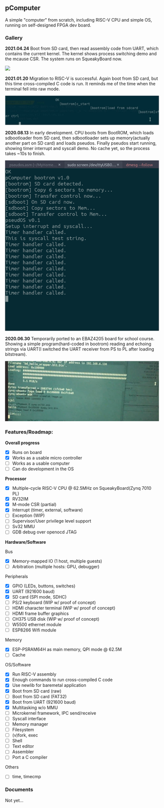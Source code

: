 ## pComputer

A simple "computer" from scratch, including RISC-V CPU and simple OS, running on self-designed FPGA dev board. 

### Gallery

**2021.04.24** Boot from SD card, then read assembly code from UART, which contains the current kernel. The kernel shows process switching demo and the mcause CSR. The system runs on SqueakyBoard now.

![](./doc/src/gallery-2021-0424.png) 

**2021.01.20** Migration to RISC-V is successful. Again boot from SD card, but this time cross-compiled C code is run. It reminds me of the time when the terminal fell into raw mode. 

![](./doc/src/gallery-2021-0120.jpg)

**2020.08.13**  In early development. CPU boots from BootROM, which loads sdbootloader from SD card, then sdbootloader sets up memory(actually another part on SD card) and loads pseudos. Finally pseudos start running, showing timer interrupt and syscall demo. No cache yet, so the process takes ~10s to finish. 

![](doc/src/gallery-2020-0813.png)

**2020.06.30** Temporarily ported to an EBAZ4205 board for school course. Showing a simple program(hard-coded in bootrom) reading and echoing strings via UART(I switched the UART receiver from PS to PL after loading bitstream). 

![](doc/src/gallery-2020-0630.png)

### Features/Roadmap:

**Overall progress**

- [x] Runs on board
- [x] Works as a usable micro controller
- [ ] Works as a usable computer
- [ ] Can do development in the OS

**Processor**

- [x] Multiple-cycle RISC-V CPU @ 62.5MHz on SqueakyBoard(Zynq 7010 PL)
- [x] RV32IM
- [x] M-mode CSR (partial)
- [x] Interrupt (timer, external, software)
- [ ] Exception (WIP)
- [ ] Supervisor/User privilege level support
- [ ] Sv32 MMU
- [ ] GDB debug over openocd JTAG

**Hardware/Software**

Bus

- [x] Memory-mapped IO (1 host, multiple guests)
- [ ] Arbitration (multiple hosts: GPU, debugger)

Peripherals

- [x] GPIO (LEDs, buttons, switches)
- [x] UART (921600 baud)
- [x] SD card (SPI mode, SDHC)
- [ ] PS/2 keyboard (WIP w/ proof of concept)
- [ ] HDMI character terminal (WIP w/ proof of concept)
- [ ] HDMI frame buffer graphics
- [ ] CH375 USB disk (WIP w/ proof of concept)
- [ ] W5500 ethernet module
- [ ] ESP8266 Wifi module

Memory

- [x] ESP-PSRAM64H as main memory, QPI mode @ 62.5M
- [ ] Cache

OS/Software

- [x] Run RISC-V assembly
- [x] Enough commands to run cross-compiled C code
- [x] Use newlib for baremetal application
- [x] Boot from SD card (raw)
- [ ] Boot from SD card (FAT32)
- [x] Boot from UART (921600 baud)
- [x] Multitasking w/o MMU
- [ ] Microkernel framework, IPC send/receive
- [ ] Syscall interface
- [ ] Memory manager
- [ ] Filesystem
- [ ] (v)fork, exec
- [ ] Shell
- [ ] Text editor
- [ ] Assembler
- [ ] Port a C compiler

Others

- [ ] time, timecmp

### Documents

Not yet...
